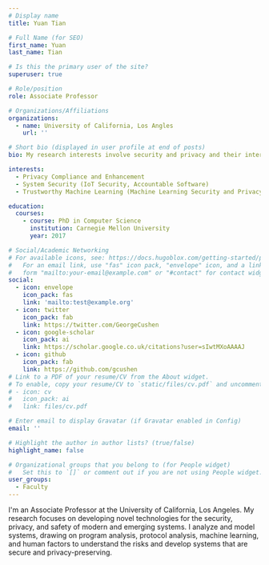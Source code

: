 ```yaml
---
# Display name
title: Yuan Tian

# Full Name (for SEO)
first_name: Yuan
last_name: Tian

# Is this the primary user of the site?
superuser: true

# Role/position
role: Associate Professor

# Organizations/Affiliations
organizations:
  - name: University of California, Los Angles
    url: ''

# Short bio (displayed in user profile at end of posts)
bio: My research interests involve security and privacy and their interactions with computer systems, machine learning, and human-computer interaction.

interests:
  - Privacy Compliance and Enhancement
  - System Security (IoT Security, Accountable Software)
  - Trustworthy Machine Learning (Machine Learning Security and Privacy)

education:
  courses:
    - course: PhD in Computer Science
      institution: Carnegie Mellon University
      year: 2017

# Social/Academic Networking
# For available icons, see: https://docs.hugoblox.com/getting-started/page-builder/#icons
#   For an email link, use "fas" icon pack, "envelope" icon, and a link in the
#   form "mailto:your-email@example.com" or "#contact" for contact widget.
social:
  - icon: envelope
    icon_pack: fas
    link: 'mailto:test@example.org'
  - icon: twitter
    icon_pack: fab
    link: https://twitter.com/GeorgeCushen
  - icon: google-scholar
    icon_pack: ai
    link: https://scholar.google.co.uk/citations?user=sIwtMXoAAAAJ
  - icon: github
    icon_pack: fab
    link: https://github.com/gcushen
# Link to a PDF of your resume/CV from the About widget.
# To enable, copy your resume/CV to `static/files/cv.pdf` and uncomment the lines below.
# - icon: cv
#   icon_pack: ai
#   link: files/cv.pdf

# Enter email to display Gravatar (if Gravatar enabled in Config)
email: ''

# Highlight the author in author lists? (true/false)
highlight_name: false

# Organizational groups that you belong to (for People widget)
#   Set this to `[]` or comment out if you are not using People widget.
user_groups:
  - Faculty
---
```


I'm an Associate Professor at the University of California, Los Angeles. My research focuses on developing novel technologies for the security, privacy, and safety of modern and emerging systems. I analyze and model systems, drawing on program analysis, protocol analysis, machine learning, and human factors to understand the risks and develop systems that are secure and privacy-preserving.
